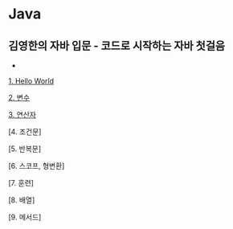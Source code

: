 
# Java

## 김영한의 자바 입문 - 코드로 시작하는 자바 첫걸음
- 
[1. Hello World]()

[2. 변수](java-start/variable/README.md/)

[3. 연산자](java-start/operator/README.md/)

[4. 조건문]

[5. 반복문]

[6. 스코프, 형변환]

[7. 훈련]

[8. 배열]

[9. 메서드]
